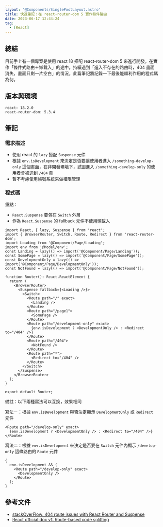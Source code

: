 ```yaml
---
layout: '@Components/SinglePostLayout.astro'
title: 快速筆記：在 react-router-dom 5 實作條件路由
date: 2023-06-17 12:44:24
tag:
  - [React]
---
```


## 總結

目前手上有一個專案是使用 react 18 搭配 react-router-dom 5 來進行開發，在實作「條件式路由＋懶載入」的途中，持續遇到「進入不存在的路由時，404 畫面消失，畫面只剩一片空白」的情況。此篇筆記將記錄一下最後能順利作用的程式碼為何。

## 版本與環境

```
react: 18.2.0
react-router-dom: 5.3.4
```

## 筆記

### 需求描述

- 使用 react 的 `lazy` 搭配 `Suspense` 元件
- 根據 `env.isDevelopment` 來決定是否要讓使用者進入 `/something-develop-only` 這個畫面，在非開發環境下，試圖進入 `/something-develop-only` 的使用者會被送到 `/404` 頁
- 暫不考慮使用帳號系統來做權限管理

### 程式碼

重點：

- `React.Suspense` 要包在 `Switch` 外層
- 作為 `React.Suspense` 的 fallback 元件不使用懶載入

```tsx
import React, { lazy, Suspense } from 'react';
import { BrowserRouter, Switch, Route, Redirect } from 'react-router-dom';
import Loading from '@Component/Page/Loading';
import env from '@Model/env';
const Landing = lazy(() => import('@Component/Page/Landing'));
const SomePage = lazy(() => import('@Component/Page/SomePage'));
const DevelopmentOnly = lazy(() => import('@Component/Page/DevelopmentOnly'));
const NotFound = lazy(() => import('@Component/Page/NotFound'));

function Router(): React.ReactElement {
  return (
    <BrowserRouter>
      <Suspense fallback={<Loading />}>
        <Switch>
          <Route path="/" exact>
            <Landing />
          </Route>
          <Route path="/page1">
            <SomePage />
          </Route>
          <Route path="/development-only" exact>
            {env.isDevelopment ? <DevelopmentOnly /> : <Redirect to="/404" />}
          </Route>
          <Route path="/404">
            <NotFound />
          </Route>
          <Route path="*">
            <Redirect to="/404" />
          </Route>
        </Switch>
      </Suspense>
    </BrowserRouter>
  );
}

export default Router;
```

備註：以下兩種寫法可以互換，效果相同

寫法ㄧ：根據 `env.isDevelopment` 與否決定顯示 `DevelopmentOnly` 或 `Redirect` 元件

```tsx
<Route path="/develop-only" exact>
  {env.isDevelopment ? <DevelopmentOnly /> : <Redirect to="/404" />}
</Route>
```

寫法二：根據 `env.isDevelopment` 來決定是否要在 `Switch` 元件內顯示 `/develop-only` 這條路由的 `Route` 元件

```tsx
{
  env.isDevelopment && (
    <Route path="/develop-only" exact>
      <DevelopmentOnly />
    </Route>
  );
}
```

## 參考文件

- [stackOverFlow: 404 route issues with React Router and Suspense](https://stackoverflow.com/questions/63534693/404-route-issues-with-react-router-and-suspense)
- [React official doc v1: Route-based code splitting](https://legacy.reactjs.org/docs/code-splitting.html#route-based-code-splitting)
